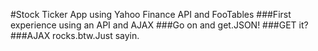 #Stock Ticker App using Yahoo Finance API and FooTables
###First experience using an API and AJAX
###Go on and get.JSON! 
###GET it?
###AJAX rocks.btw.Just sayin.
